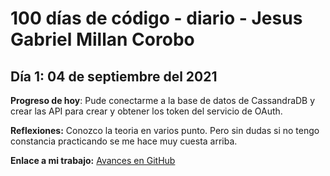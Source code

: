 # 100 días de código - diario - Jesus Gabriel Millan Corobo

## Día 1: 04 de septiembre del 2021

**Progreso de hoy**: Pude conectarme a la base de datos de CassandraDB y crear las API para crear y obtener los token del servicio de OAuth.

**Reflexiones:** Conozco la teoria en varios punto. Pero sin dudas si no tengo constancia practicando se me hace muy cuesta arriba.

**Enlace a mi trabajo:** [Avances en GitHub](https://github.com/jgmc3012/bookstore_oauth-api)
